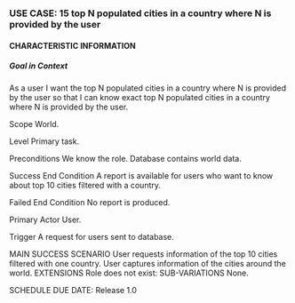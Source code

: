 ### USE CASE: 15 top N populated cities in a country where N is provided by the user
#### CHARACTERISTIC INFORMATION
##### Goal in Context
As a user I want the top N populated cities in a country where N is provided by the user so that I can know exact top N populated cities in a country where N is provided by the user.

Scope
World.

Level
Primary task.

Preconditions
We know the role. Database contains world data.

Success End Condition
A report is available for users who want to know about top 10 cities filtered with a country.

Failed End Condition
No report is produced.

Primary Actor
User.

Trigger
A request for users sent to database.

MAIN SUCCESS SCENARIO
User requests information of the top 10 cities filtered with one country.
User captures information of the cities around the world. 
EXTENSIONS
Role does not exist:
SUB-VARIATIONS
None.

SCHEDULE
DUE DATE: Release 1.0